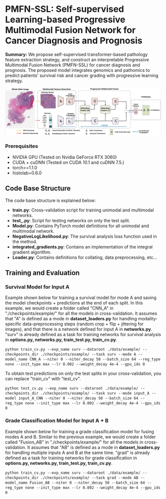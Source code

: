 # PMFN-SSL: Self-supervised Learning-based Progressive Multimodal Fusion Network for Cancer Diagnosis and Prognosis

**Summary:** We propose self-supervised transformer-based pathology feature extraction strategy, and construct an interpretable Progressive Multimodal Fusion Network (PMFN-SSL) for cancer diagnosis and prognosis. The proposed model integrates genomics and pathomics to predict patients' survival risk and cancer grading with progressive learning strategy.

![image](https://github.com/Mercuriiio/PMFN-SSL/blob/main/figure/model.jpg)

### Prerequisites
- NVIDIA GPU (Tested on Nvidia GeForce RTX 3060)
- CUDA + cuDNN (Tested on CUDA 10.1 and cuDNN 7.5.)
- torch>=1.1.0
- histolab=0.6.0

## Code Base Structure
The code base structure is explained below: 
- **train.py**: Cross-validation script for training unimodal and multimodal networks.
- **test_.py**: Script for testing networks on only the test split.
- **Model.py**: Contains PyTorch model definitions for all unimodal and multimodal network.
- **NegativeLogLikelihood.py**: The survival analysis loss function used in the method.
- **integrated_gradients.py**: Contains an implementation of the integral gradient algorithm.
- **Loader.py**: Contains definitions for collating, data preprocessing, etc...

## Training and Evaluation

### Survival Model for Input A
Example shown below for training a survival model for mode A and saving the model checkpoints + predictions at the end of each split. In this example, we would create a folder called "CNN_A" in "./checkpoints/example/" for all the models in cross-validation. It assumes that "A" is defined as a mode in **dataset_loaders.py** for handling modality-specific data-preprocessing steps (random crop + flip + jittering for images), and that there is a network defined for input A in **networks.py**. "surv" is already defined as a task for training networks for survival analysis in **options.py, networks.py, train_test.py, train_cv.py**.

```
python train_cv.py --exp_name surv --dataroot ./data/example/ --checkpoints_dir ./checkpoints/example/ --task surv --mode A --model_name CNN_A --niter 0 --niter_decay 50 --batch_size 64 --reg_type none --init_type max --lr 0.002 --weight_decay 4e-4 --gpu_ids 0
```
To obtain test predictions on only the test splits in your cross-validation, you can replace "train_cv" with "test_cv".
```
python test_cv.py --exp_name surv --dataroot ./data/example/ --checkpoints_dir ./checkpoints/example/ --task surv --mode input_A --model input_A_CNN --niter 0 --niter_decay 50 --batch_size 64 --reg_type none --init_type max --lr 0.002 --weight_decay 4e-4 --gpu_ids 0
```

### Grade Classification Model for Input A + B
Example shown below for training a grade classification model for fusing modes A and B. Similar to the previous example, we would create a folder called "Fusion_AB" in "./checkpoints/example/" for all the models in cross-validation. It assumes that "AB" is defined as a mode in **dataset_loaders.py** for handling multiple inputs A and B at the same time. "grad" is already defined as a task for training networks for grade classification in **options.py, networks.py, train_test.py, train_cv.py**.
```
python train_cv.py --exp_name surv --dataroot ./data/example/ --checkpoints_dir ./checkpoints/example/ --task grad --mode AB --model_name Fusion_AB --niter 0 --niter_decay 50 --batch_size 64 --reg_type none --init_type max --lr 0.002 --weight_decay 4e-4 --gpu_ids 0
```
